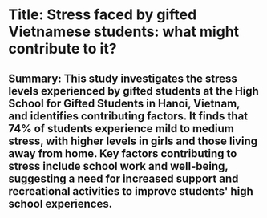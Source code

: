 # Title: Stress faced by gifted Vietnamese students: what might contribute to it?

## Summary: This study investigates the stress levels experienced by gifted students at the High School for Gifted Students in Hanoi, Vietnam, and identifies contributing factors. It finds that 74% of students experience mild to medium stress, with higher levels in girls and those living away from home. Key factors contributing to stress include school work and well-being, suggesting a need for increased support and recreational activities to improve students' high school experiences.